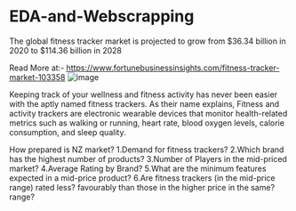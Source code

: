 # EDA-and-Webscrapping

The global fitness tracker market is projected to grow from $36.34 billion in 2020 to $114.36 billion in 2028

Read More at:-
https://www.fortunebusinessinsights.com/fitness-tracker-market-103358
![image](https://github.com/sh3rin3j3sna/EDA-and-Webscrapping/assets/128777322/d513a8e6-c3a6-48f9-a49e-b6894fa49356)


Keeping track of your wellness and fitness activity has never been easier with the aptly named fitness trackers. As their name explains, Fitness and activity trackers are electronic wearable devices that monitor health-related metrics such as walking or running, heart rate, blood oxygen levels, calorie consumption, and sleep quality.


How prepared is NZ market?
1.Demand for fitness trackers?
2.Which brand has the highest number of products?
3.Number of Players in the mid-priced market?
4.Average Rating by Brand?
5.What are the minimum features expected in a mid-price product?
6.Are fitness trackers (in the mid-price range) rated less? favourably than those in the higher price in the same? range?

